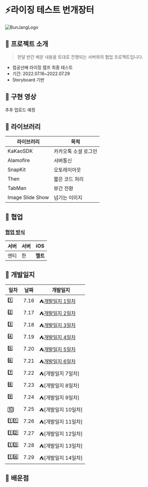 # ⚡️라이징 테스트 번개장터
![BunJangLogo](https://user-images.githubusercontent.com/57269348/180080833-fb94690f-aaf3-469d-9a34-e5c523bcce8f.png)

## 📌 프로젝트 소개
> 한달 반간 배운 내용을 토대로 진행되는 서버와의 협업 프로젝트입니다.
- 컴공선배 라이징 캠프 최종 테스트
- 기간: 2022.07.16~2022.07.29
- Storyboard 기반

## 📌 구현 영상
추후 업로드 예정

## 📌 라이브러리

| 라이브러리 | 목적 |
| --- | --- |
|KaKaoSDK|카카오톡 소셜 로그인|
| Alamofire | 서버통신 |
| SnapKit | 오토레이아웃 |
| Then | 짧은 코드 처리 |
| TabMan | 뷰간 전환 |
| Image Slide Show | 넘기는 이미지 |

## 📌 협업

### [협업 방식](https://www.notion.so/melt-split/208282858ffb4dd3803af9a8855045ec)

|서버|서버|iOS|
|---|---|---|
|엔티|한|**멜트**|

## 📌 개발일지

| 일차 | 날짜 | 개발일지 |
|-| --- | --- |
|1️⃣| 7.16 | ⛺️[개발일지 1일차](https://www.notion.so/melt-split/1-7b2291c1bff94202becf58e3f2114408) |
|2️⃣| 7.17 | ⛺️[개발일지 2일차](https://www.notion.so/melt-split/2-efd6f1a83e704b5d83205e165aed97ac) |
|3️⃣| 7.18 | ⛺️[개발일지 3일차](https://www.notion.so/melt-split/3-e9b318c0d42e44c7801bf606dd4e3331) |
|4️⃣| 7.19 | ⛺️[개발일지 4일차](https://www.notion.so/melt-split/4-7d02076d5bfd400d900049eabc43d74b) |
|5️⃣| 7.20 | ⛺️[개발일지 5일차](https://www.notion.so/melt-split/5-e2f589571a63450b8aa22fddb5144096) |
|6️⃣| 7.21 | ⛺️[개발일지 6일차](https://www.notion.so/melt-split/6-f71aa1860e7a49b99a6bf687a0efbdd4) |
|7️⃣| 7.22 | ⛺️[개발일지 7일차] |
|8️⃣| 7.23 | ⛺️[개발일지 8일차] |
|9️⃣| 7.24 | ⛺️[개발일지 9일차] |
|🔟| 7.25 | ⛺️[개발일지 10일차] |
|1️⃣1️⃣| 7.26 | ⛺️[개발일지 11일차] |
|1️⃣2️⃣| 7.27 | ⛺️[개발일지 12일차] |
|1️⃣3️⃣| 7.28 | ⛺️[개발일지 13일차] |
|1️⃣4️⃣| 7.29 | ⛺️[개발일지 14일차] |

## 📌 배운점

